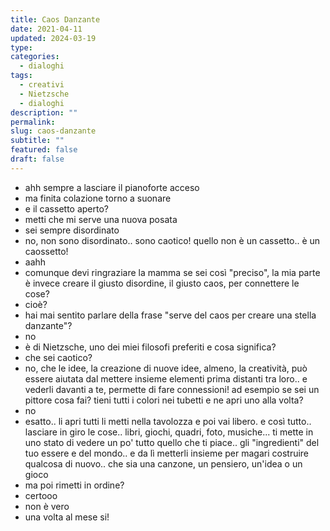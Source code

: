 ```yaml
---
title: Caos Danzante
date: 2021-04-11
updated: 2024-03-19
type: 
categories:
  - dialoghi
tags:
  - creativi
  - Nietzsche
  - dialoghi
description: ""
permalink: 
slug: caos-danzante
subtitle: ""
featured: false
draft: false
---
```


- ahh sempre a lasciare il pianoforte acceso
- ma finita colazione torno a suonare
- e il cassetto aperto?
- metti che mi serve una nuova posata
- sei sempre disordinato
- no, non sono disordinato.. sono caotico! quello non è un cassetto.. è un caossetto!
- aahh
- comunque devi ringraziare la mamma se sei così "preciso", la mia parte è invece creare il giusto disordine, il giusto caos, per connettere le cose?
- cioè?
- hai mai sentito parlare della frase "serve del caos per creare una stella danzante"?
- no
- è di Nietzsche, uno dei miei filosofi preferiti e cosa significa?
- che sei caotico?
- no, che le idee, la creazione di nuove idee, almeno, la creatività, può essere aiutata dal mettere insieme elementi prima distanti tra loro.. e vederli davanti a te, permette di fare connessioni! ad esempio se sei un pittore cosa fai? tieni tutti i colori nei tubetti e ne apri uno alla volta?
- no
- esatto.. li apri tutti li metti nella tavolozza e poi vai libero. e così tutto.. lasciare in giro le cose.. libri, giochi, quadri, foto, musiche... ti mette in uno stato di vedere un po' tutto quello che ti piace.. gli "ingredienti" del tuo essere e del mondo.. e da lì metterli insieme per magari costruire qualcosa di nuovo.. che sia una canzone, un pensiero, un'idea o un gioco
- ma poi rimetti in ordine?
- certooo
- non è vero
- una volta al mese si!


